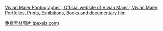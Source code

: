 
[Vivian Maier Photographer | Official website of Vivian Maier | Vivian Maier Portfolios, Prints, Exhibitions, Books and documentary film](https://www.vivianmaier.com/)

[免费素材图片 (pexels.com)](https://www.pexels.com/zh-cn/)